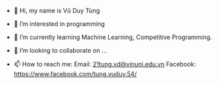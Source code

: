 - 👋 Hi, my name is Vũ Duy Tùng

- 👀 I’m interested in programming

- 🌱 I’m currently learning Machine Learning, Competitive Programming. 

- 💞️ I’m looking to collaborate on ...

- 📫 How to reach me:
Email: 21tung.vd@vinuni.edu.vn
Facebook: https://www.facebook.com/tung.vuduy.54/

<!---
vu-duy-tung/vu-duy-tung is a ✨ special ✨ repository because its `README.md` (this file) appears on your GitHub profile.
You can click the Preview link to take a look at your changes.
--->
